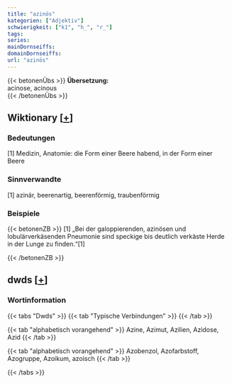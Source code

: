 ```yaml
---
title: "azinös"
kategorien: ["Adjektiv"]
schwierigkeit: ["k1", "h_", "r_"]
tags:
series:
mainDornseiffs:
domainDornseiffs:
url: "azinös"
---
```


{{< betonenÜbs >}}
**Übersetzung:**  
acinose, acinous  
{{< /betonenÜbs >}}

## Wiktionary [[+](https://de.wiktionary.org/wiki/azinös)]

### Bedeutungen
[1] Medizin, Anatomie: die Form einer Beere habend, in der Form einer Beere  

### Sinnverwandte
[1] azinär, beerenartig, beerenförmig, traubenförmig  

### Beispiele
{{< betonenZB >}}
[1] „Bei der galoppierenden, azinösen und lobulärverkäsenden Pneumonie sind speckige bis deutlich verkäste Herde in der Lunge zu finden.“[1]  

{{< /betonenZB >}}


## dwds [[+](https://www.dwds.de/wb/azinös)]

### Wortinformation
{{< tabs "Dwds" >}}
{{< tab "Typische Verbindungen" >}}
{{< /tab >}}

{{< tab "alphabetisch vorangehend" >}}
Azine, Azimut, Azilien, Azidose, Azid
{{< /tab >}}

{{< tab "alphabetisch vorangehend" >}}
Azobenzol, Azofarbstoff, Azogruppe, Azoikum, azoisch
{{< /tab >}}

{{< /tabs >}}


